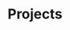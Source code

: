 ---
widget: slider

title: Projects

active: true

weight: 70

headless: true  # This file represents a page section.

# ... Put Your Section Options Here (section position etc.) ...

# Slide interval.
# Use `false` to disable animation or enter a time in ms, e.g. `5000` (5s).
interval: 15000

# Minimum slide height.
# Specify a height to ensure a consistent height for each slide.
height: ''


item:
#   - title: Recent results
#     content: 'Scroll through for recent results'
#     # Choose `center`, `left`, or `right` alignment.
#     align: center
#     # Overlay a color or image (optional).
#     #   Deactivate an option by commenting out the line, prefixing it with `#`.
#     overlay_color: '#666'  # An HTML color value.
#     overlay_img: bubbles.jpg  # Image path relative to your `static/media/` folder
#     overlay_filter: 0.5  # Darken the image. Value in range 0-1.
#     # Call to action button (optional).
#     #   Activate the button by specifying a URL and button label below.
#     #   Deactivate by commenting out parameters, prefixing lines with `#`.
#     cta_label: Download my app
#     cta_url: 'https://example.org'
#     cta_icon_pack: fas
#     cta_icon: graduation-cap
#   - title: 'Projects, Present and Past'
#     content: 'A list of ongoing and previous projects I have contributed to'
#     overlay_color: = ''
#     overlay_img: 'projects2.png'
  - title: Resonant HH→4b
    content: Searches for resonant di-Higgs production decaying to 4 b-jets, featuring novel neural network background estimates
    align: center
    overlay_color: '#555'
    overlay_img: 'hh4b_res.png'
    overlay_filter: 0.6
    cta_label: ATL-PHS-PUB-2021-035
    cta_url: 'https://atlas.web.cern.ch/Atlas/GROUPS/PHYSICS/CONFNOTES/ATLAS-CONF-2021-035/'
  - title: 'Deep Learning for Calorimeter Reconstruction'
    content: Improving pion and jet reconstruction with image recognition
    align: center
    overlay_color: '#555'
    overlay_img: 'ml4p.png'
    overlay_filter: 0.6
    cta_label: ATL-PHS-PUB-2020-018
    cta_url: 'https://atlas.web.cern.ch/Atlas/GROUPS/PHYSICS/PUBNOTES/ATL-PHYS-PUB-2020-018/'
  - title: Jet Reconstruction
    content: 'ATLAS jet reconstruction and calibration in run 2'
    align: center
    overlay_color: '#333'
    overlay_img: 'jets.png'
    overlay_filter: 0.6
    cta_label: arXiv:2007.02645
    cta_url: 'https://atlas.web.cern.ch/Atlas/GROUPS/PHYSICS/PAPERS/JETM-2018-05/'
  - title: VBF HH→4b
    content: 'Searches for resonant and non-resonant di-Higgs VBF production decaying to 4 b-jets'
    align: center
    overlay_color: '#333'
    overlay_img: 'hh4b_vbf.png'
    overlay_filter: 0.6
    cta_label: JHEP 07 (2020) 108
    cta_url: 'https://atlas.web.cern.ch/Atlas/GROUPS/PHYSICS/PAPERS/HDBS-2018-18/'
  - title: Higgsinos
    content: 'Searches for Higgsino pair production decaying to b-jets and missing energy'
    align: center
    overlay_color: '#333'
    overlay_img: 'higgsinos.png'
    overlay_filter: 0.6
    cta_label: Phys. Rev. D 98 (2018) 092002
    cta_url: 'https://atlas.web.cern.ch/Atlas/GROUPS/PHYSICS/PAPERS/SUSY-2017-02/'
  - title: Gluinos
    content: 'Searches for gluinos decaying to top quarks, many b-jets, and missing energy'
    align: center
    overlay_color: '#333'
    overlay_img: 'gluinos.png'
    overlay_filter: 0.8
    cta_label: ATLAS-CONF-2018-041
    cta_url: 'https://atlas.web.cern.ch/Atlas/GROUPS/PHYSICS/CONFNOTES/ATLAS-CONF-2018-041/'
  - title: The ATLAS FastTracKer
    content: 'Building and commissioning a hardware track trigger for the ATLAS experiment'
    align: center
    overlay_color: '#333'
    overlay_img: 'ftk.png'
    overlay_filter: 0.6
    cta_label: 'arXiv:2101.05078'
    cta_url: 'https://arxiv.org/abs/2101.05078'
  - title: Soft-drop
    content: 'Measuring calculable properties of quantum chromodynamics with jet substructure'
    align: center
    overlay_color: '#333'
    overlay_img: 'sd.png'
    overlay_filter: 0.6
    cta_label: Phys. Rev. Lett. 121 (2018) 092001
    cta_url: 'https://atlas.web.cern.ch/Atlas/GROUPS/PHYSICS/PAPERS/STDM-2017-04/'
  - title: MilliQan
    content: 'Searching for milli-charged particles in LHC collisions'
    align: center
    overlay_color: '#333'
    overlay_img: 'mq3.jpg'
    overlay_filter: 0.6
    cta_label: Phys. Rev. D 102, 032002 (2020)
    cta_url: 'https://arxiv.org/abs/2005.06518'
---